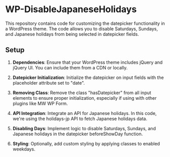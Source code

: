 # WP-DisableJapaneseHolidays

This repository contains code for customizing the datepicker functionality in a WordPress theme. The code allows you to disable Saturdays, Sundays, and Japanese holidays from being selected in datepicker fields.

## Setup

1. **Dependencies**: Ensure that your WordPress theme includes jQuery and jQuery UI. You can include them from a CDN or locally.

2. **Datepicker Initialization**: Initialize the datepicker on input fields with the placeholder attribute set to "date".

3. **Removing Class**: Remove the class "hasDatepicker" from all input elements to ensure proper initialization, especially if using with other plugins like MW WP Form.

4. **API Integration**: Integrate an API for Japanese holidays. In this code, we're using the holidays-jp API to fetch Japanese holidays data.

5. **Disabling Days**: Implement logic to disable Saturdays, Sundays, and Japanese holidays in the datepicker beforeShowDay function.

6. **Styling**: Optionally, add custom styling by applying classes to enabled weekdays.
